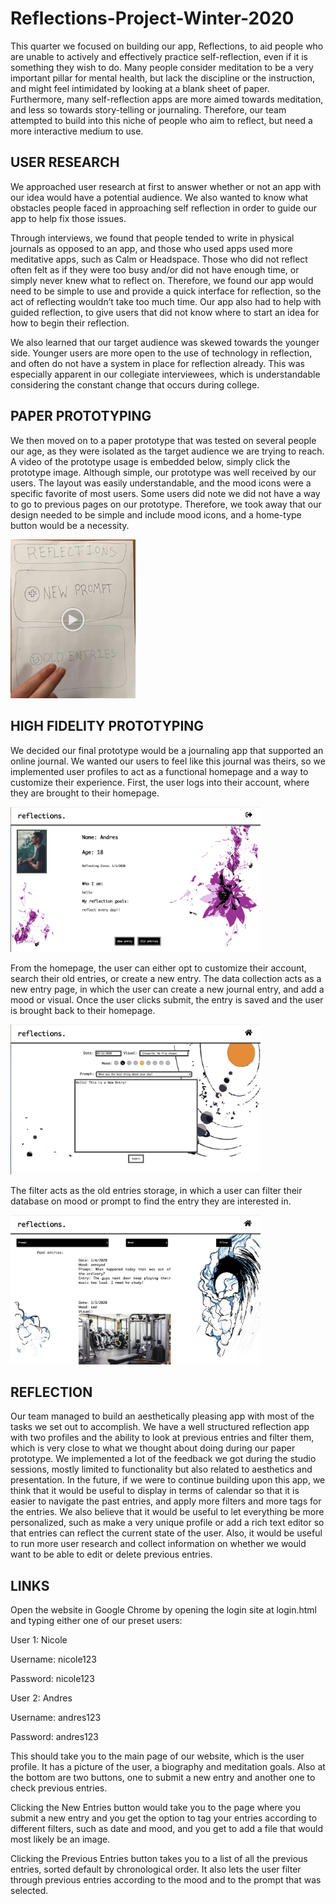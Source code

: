# Reflections-Project-Winter-2020

This quarter we focused on building our app, Reflections, to aid people who are unable to actively and effectively practice self-reflection, even if it is something they wish to do. Many people consider meditation to be a very important pillar for mental health, but lack the discipline or the instruction, and might feel intimidated by looking at a blank sheet of paper. Furthermore, many self-reflection apps are more aimed towards meditation, and less so towards story-telling or journaling. Therefore, our team attempted to build into this niche of people who aim to reflect, but need a more interactive medium to use.

## USER RESEARCH
We approached user research at first to answer whether or not an app with our idea would have a potential audience. We also wanted to know what obstacles people faced in approaching self reflection in order to guide our app to help fix those issues. 

Through interviews, we found that people tended to write in physical journals as opposed to an app, and those who used apps used more meditative apps, such as Calm or Headspace. Those who did not reflect often felt as if they were too busy and/or did not have enough time, or simply never knew what to reflect on. Therefore, we found our app would need to be simple to use and provide a quick interface for reflection, so the act of reflecting wouldn’t take too much time. Our app also had to help with guided reflection, to give users that did not know where to start an idea for how to begin their reflection. 

We also learned that our target audience was skewed towards the younger side. Younger users are more open to the use of technology in reflection, and often do not have a system in place for reflection already. This was especially apparent in our collegiate interviewees, which is understandable considering the constant change that occurs during college. 

## PAPER PROTOTYPING
We then moved on to a paper prototype that was tested on several people our age, as they were isolated as the target audience we are trying to reach. A video of the prototype usage is embedded below, simply click the prototype image. Although simple, our prototype was well received by our users. The layout was easily understandable, and the mood icons were a specific favorite of most users. Some users did note we did not have a way to go to previous pages on our prototype. Therefore, we took away that our design needed to be simple and include mood icons, and a home-type button would be a necessity. 

[<img src="paper.png" width = 200px>](https://drive.google.com/file/d/15aPMutVLAfQgz5U7JYhiQTO_0GaT0I2x/view?usp=sharing "Paper Prototype Video")

## HIGH FIDELITY PROTOTYPING
We decided our final prototype would be a journaling app that supported an online journal. We wanted our users to feel like this journal was theirs, so we implemented user profiles to act as a functional homepage and a way to customize their experience. First, the user logs into their account, where they are brought to their homepage.

<img src="home.jpg" width = 400px>

From the homepage, the user can either opt to customize their account, search their old entries, or create a new entry.
The data collection acts as a new entry page, in which the user can create a new journal entry, and add a mood or visual. Once the user clicks submit, the entry is saved and the user is brought back to their homepage. 

<img src="new.jpg" width = 400px>

The filter acts as the old entries storage, in which a user can filter their database on mood or prompt to find the entry they are interested in. 

<img src="old.jpg" width = 400px>


## REFLECTION

Our team managed to build an aesthetically pleasing app with most of the tasks we set out to accomplish. We have a well structured reflection app with two profiles and the ability to look at previous entries and filter them, which is very close to what we thought about doing during our paper prototype. We implemented a lot of the feedback we got during the studio sessions, mostly limited to functionality but also related to aesthetics and presentation. In the future, if we were to continue building upon this app, we think that it would be useful to display in terms of calendar so that it is easier to navigate the past entries, and apply more filters and more tags for the entries. We also believe that it would be useful to let everything be more personalized, such as make a very unique profile or add a rich text editor so that entries can reflect the current state of the user. Also, it would be useful to run more user research and collect information on whether we would want to be able to edit or delete previous entries.

## LINKS

Open the website in Google Chrome by opening the login site at login.html and typing either one of our preset users:

User 1: Nicole

Username: nicole123

Password: nicole123


User 2: Andres

Username: andres123

Password: andres123

This should take you to the main page of our website, which is the user profile. It has a picture of the user, a biography and meditation goals. Also at the bottom are two buttons, one to submit a new entry and another one to check previous entries.

Clicking the New Entries button would take you to the page where you submit a new entry and you get the option to tag your entries according to different filters, such as date and mood, and you get to add a file that would most likely be an image. 

Clicking the Previous Entries button takes you to a list of all the previous entries, sorted default by chronological order. It also lets the user filter through previous entries according to the mood and to the prompt that was selected.




